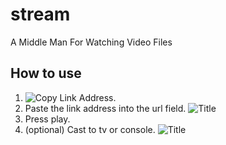 # stream
A Middle Man For Watching Video Files

## How to use
1. ![Copy Link Address](https://imgur.com/0V7LUUI).
1. Paste the link address into the url field. ![Title](https://imgur.com/IGUpdKf)
1. Press play.
1. (optional) Cast to tv or console. ![Title](https://imgur.com/vCcwqG5)
